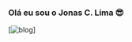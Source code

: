 ### Olá eu sou o Jonas C. Lima 😎
[![blog](https://img.shields.io/badge/JavaScript-F7DF1E?style=for-the-badge&logo=javascript&logoColor=black)]
